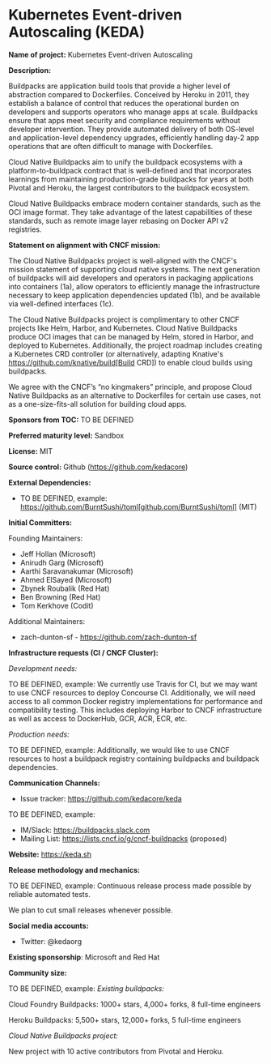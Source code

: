 Kubernetes Event-driven Autoscaling (KEDA)
===

**Name of project:** Kubernetes Event-driven Autoscaling

**Description:**

Buildpacks are application build tools that provide a higher level of abstraction compared to Dockerfiles.
Conceived by Heroku in 2011, they establish a balance of control that reduces the operational burden on developers and supports operators who manage apps at scale.
Buildpacks ensure that apps meet security and compliance requirements without developer intervention.
They provide automated delivery of both OS-level and application-level dependency upgrades, efficiently handling day-2 app operations that are often difficult to manage with Dockerfiles.

Cloud Native Buildpacks aim to unify the buildpack ecosystems with a platform-to-buildpack contract that is well-defined and that incorporates learnings from maintaining production-grade buildpacks for years at both Pivotal and Heroku, the largest contributors to the buildpack ecosystem.

Cloud Native Buildpacks embrace modern container standards, such as the OCI image format.
They take advantage of the latest capabilities of these standards, such as remote image layer rebasing on Docker API v2 registries.

**Statement on alignment with CNCF mission:**

The Cloud Native Buildpacks project is well-aligned with the CNCF's mission statement of supporting cloud native systems.
The next generation of buildpacks will aid developers and operators in packaging applications into containers (1a), allow operators to efficiently manage the infrastructure necessary to keep application dependencies updated (1b), and be available via well-defined interfaces (1c).

The Cloud Native Buildpacks project is complimentary to other CNCF projects like Helm, Harbor, and Kubernetes.
Cloud Native Buildpacks produce OCI images that can be managed by Helm, stored in Harbor, and deployed to Kubernetes.
Additionally, the project roadmap includes creating a Kubernetes CRD controller (or alternatively, adapting Knative's https://github.com/knative/build[Build CRD]) to enable cloud builds using buildpacks.

We agree with the CNCF’s “no kingmakers” principle, and propose Cloud Native Buildpacks as an alternative to Dockerfiles for certain use cases, not as a one-size-fits-all solution for building cloud apps.

**Sponsors from TOC:** TO BE DEFINED

**Preferred maturity level:** Sandbox

**License:** MIT

**Source control:** Github (https://github.com/kedacore)

**External Dependencies:**

  * TO BE DEFINED, example: https://github.com/BurntSushi/toml[github.com/BurntSushi/toml] (MIT)

**Initial Committers:**

Founding Maintainers:

 * Jeff Hollan (Microsoft)
 * Anirudh Garg (Microsoft)
 * Aarthi Saravanakumar (Microsoft)
 * Ahmed ElSayed (Microsoft)
 * Zbynek Roubalik (Red Hat)
 * Ben Browning (Red Hat)
 * Tom Kerkhove (Codit)

Additional Maintainers:

 * zach-dunton-sf - https://github.com/zach-dunton-sf

**Infrastructure requests (CI / CNCF Cluster):**

*Development needs:*

TO BE DEFINED, example:
  We currently use Travis for CI, but we may want to use CNCF resources to deploy Concourse CI.
  Additionally, we will need access to all common Docker registry implementations for performance and compatibility testing.
  This includes deploying Harbor to CNCF infrastructure as well as access to DockerHub, GCR, ACR, ECR, etc.

*Production needs:*

TO BE DEFINED, example:
  Additionally, we would like to use CNCF resources to host a buildpack registry containing buildpacks and buildpack dependencies.

**Communication Channels:**

* Issue tracker: https://github.com/kedacore/keda

TO BE DEFINED, example:
 * IM/Slack: https://buildpacks.slack.com
 * Mailing List: https://lists.cncf.io/g/cncf-buildpacks (proposed)

**Website:** https://keda.sh

**Release methodology and mechanics:**

TO BE DEFINED, example:
  Continuous release process made possible by reliable automated tests.

  We plan to cut small releases whenever possible.

**Social media accounts:**

 * Twitter: @kedaorg

**Existing sponsorship**: Microsoft and Red Hat

**Community size:**

TO BE DEFINED, example:
  *Existing buildpacks:*

  Cloud Foundry Buildpacks:
  1000+ stars, 4,000+ forks, 8 full-time engineers

  Heroku Buildpacks:
  5,500+ stars, 12,000+ forks, 5 full-time engineers

  *Cloud Native Buildpacks project:*

  New project with 10 active contributors from Pivotal and Heroku.